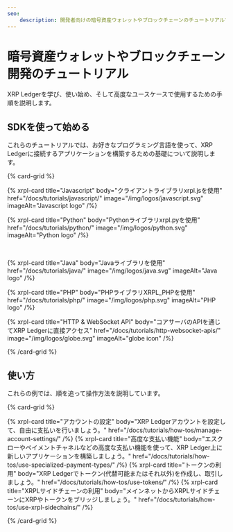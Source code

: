 ```yaml
---
seo:
    description: 開発者向けの暗号資産ウォレットやブロックチェーンのチュートリアルで、XRP Ledgerを使った開発方法を学びましょう。
---
```

# 暗号資産ウォレットやブロックチェーン開発のチュートリアル

XRP Ledgerを学び、使い始め、そして高度なユースケースで使用するための手順を説明します。

## SDKを使って始める

これらのチュートリアルでは、お好きなプログラミング言語を使って、XRP Ledgerに接続するアプリケーションを構築するための基礎について説明します。

{% card-grid %}

{% xrpl-card title="Javascript" body="クライアントライブラリxrpl.jsを使用" href="/docs/tutorials/javascript/" image="/img/logos/javascript.svg" imageAlt="Javascript logo" /%}

{% xrpl-card title="Python" body="Pythonライブラリxrpl.pyを使用" href="/docs/tutorials/python/" image="/img/logos/python.svg" imageAlt="Python logo" /%}

<br/>

{% xrpl-card title="Java" body="Javaライブラリを使用" href="/docs/tutorials/java/" image="/img/logos/java.svg" imageAlt="Java logo" /%}

{% xrpl-card title="PHP" body="PHPライブラリXRPL_PHPを使用" href="/docs/tutorials/php/" image="/img/logos/php.svg" imageAlt="PHP logo" /%}

{% xrpl-card title="HTTP & WebSocket API" body="コアサーバのAPIを通じてXRP Ledgerに直接アクセス" href="/docs/tutorials/http-websocket-apis/" image="/img/logos/globe.svg" imageAlt="globe icon" /%}

{% /card-grid %}

## 使い方

これらの例では、順を追って操作方法を説明しています。

{% card-grid %}

{% xrpl-card title="アカウントの設定" body="XRP Ledgerアカウントを設定して、自由に支払いを行いましょう。" href="/docs/tutorials/how-tos/manage-account-settings/" /%}
{% xrpl-card title="高度な支払い機能" body="エスクローやペイメントチャネルなどの高度な支払い機能を使って、XRP Ledger上に新しいアプリケーションを構築しましょう。" href="/docs/tutorials/how-tos/use-specialized-payment-types/" /%}
{% xrpl-card title="トークンの利用" body="XRP Ledgerでトークン(代替可能またはそれ以外)を作成し、取引しましょう。" href="/docs/tutorials/how-tos/use-tokens/" /%}
{% xrpl-card title="XRPLサイドチェーンの利用" body="メインネットからXRPLサイドチェーンにXRPやトークンをブリッジしましょう。" href="/docs/tutorials/how-tos/use-xrpl-sidechains/" /%}


{% /card-grid %}

